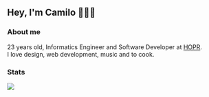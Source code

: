 ## Hey, I'm Camilo 👨🏻‍💻 

### About me
23 years old, Informatics Engineer and Software Developer at [HOPR](https://github.com/hoprnet).<br/>
I love design, web development, music and to cook.

### Stats
<a href="https://github.com/anuraghazra/github-readme-stats">
  <img align="center" src="https://github-readme-stats.vercel.app/api?username=camilovegag&show_icons=true&count_private=true)" />
</a>
